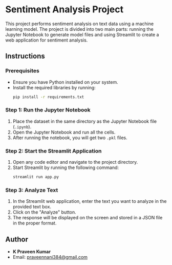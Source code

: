 # Sentiment Analysis Project

This project performs sentiment analysis on text data using a machine learning model. The project is divided into two main parts: running the Jupyter Notebook to generate model files and using Streamlit to create a web application for sentiment analysis.

## Instructions

### Prerequisites

- Ensure you have Python installed on your system.
- Install the required libraries by running:
  ```bash
  pip install -r requirements.txt
  ```

### Step 1: Run the Jupyter Notebook

1. Place the dataset in the same directory as the Jupyter Notebook file (`.ipynb`).
2. Open the Jupyter Notebook and run all the cells.
3. After running the notebook, you will get two `.pkl` files.

### Step 2: Start the Streamlit Application

1. Open any code editor and navigate to the project directory.
2. Start Streamlit by running the following command:
   ```bash
   streamlit run app.py
   ```

### Step 3: Analyze Text

1. In the Streamlit web application, enter the text you want to analyze in the provided text box.
2. Click on the "Analyze" button.
3. The response will be displayed on the screen and stored in a JSON file in the proper format.

## Author

- **K Praveen Kumar**
- Email: praveennani384@gmail.com
